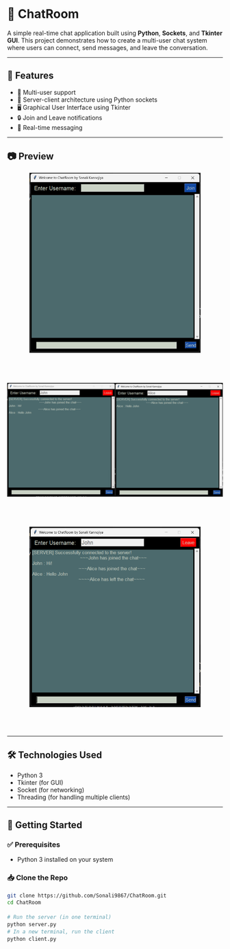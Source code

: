 # 💬 ChatRoom

A simple real-time chat application built using **Python**, **Sockets**, and **Tkinter GUI**.
This project demonstrates how to create a multi-user chat system where users can connect, send messages, and leave the conversation.

---

## 📌 Features

- 👥 Multi-user support
- 🔌 Server-client architecture using Python sockets
- 🖥️ Graphical User Interface using Tkinter
- 🔒 Join and Leave notifications
- 📨 Real-time messaging

---

## 📷 Preview


<div align="center">
  <img src="Screenshots/Screenshot_1.png" alt="Screenshot 1" width="400" style="margin-bottom: 50px;" />
  <br/><br/>
  <img src="Screenshots/Screenshot_2.png" alt="Screenshot 2" width="600" style="margin-bottom: 50px;" />
  <br/><br/>
  <img src="Screenshots/Screenshot_3.png" alt="Screenshot 3" width="400" style="margin-bottom: 50px;" />
</div>


---

## 🛠️ Technologies Used

- Python 3
- Tkinter (for GUI)
- Socket (for networking)
- Threading (for handling multiple clients)

---

## 🚀 Getting Started

### ✅ Prerequisites
- Python 3 installed on your system

### 📥 Clone the Repo
```bash
git clone https://github.com/Sonali9867/ChatRoom.git
cd ChatRoom

# Run the server (in one terminal)
python server.py
# In a new terminal, run the client
python client.py

